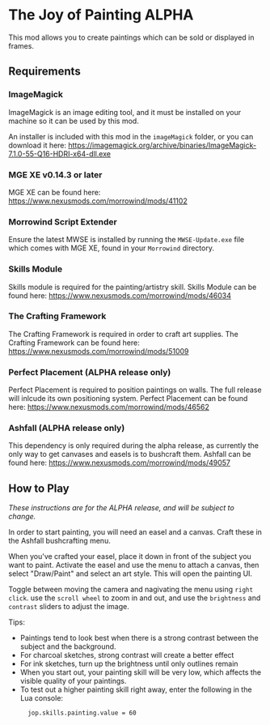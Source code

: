 # The Joy of Painting ALPHA
This mod allows you to create paintings which can be sold or displayed in frames.

## Requirements ##

### ImageMagick
ImageMagick is an image editing tool, and it must be installed on your machine so it can be used by this mod.

An installer is included with this mod in the `imageMagick` folder, or you can download it here: https://imagemagick.org/archive/binaries/ImageMagick-7.1.0-55-Q16-HDRI-x64-dll.exe

### MGE XE v0.14.3 or later
MGE XE can be found here: https://www.nexusmods.com/morrowind/mods/41102

### Morrowind Script Extender
Ensure the latest MWSE is installed by running the `MWSE-Update.exe` file which comes with MGE XE, found in your `Morrowind` directory.

### Skills Module
Skills module is required for the painting/artistry skill.
Skills Module can be found here: https://www.nexusmods.com/morrowind/mods/46034

### The Crafting Framework
The Crafting Framework is required in order to craft art supplies.
The Crafting Framework can be found here: https://www.nexusmods.com/morrowind/mods/51009

### Perfect Placement (ALPHA release only)
Perfect Placement is required to position paintings on walls. The full release will inlcude its own positioning system. 
Perfect Placement can be found here: https://www.nexusmods.com/morrowind/mods/46562

### Ashfall (ALPHA release only)
This dependency is only required during the alpha release, as currently the only way to get canvases and easels is to bushcraft them.
Ashfall can be found here: https://www.nexusmods.com/morrowind/mods/49057


## How to Play

*These instructions are for the ALPHA release, and will be subject to change.*

In order to start painting, you will need an easel and a canvas. Craft these in the Ashfall bushcrafting menu.

When you've crafted your easel, place it down in front of the subject you want to paint. Activate the easel and use the menu to attach a canvas, then select "Draw/Paint" and select an art style. This will open the painting UI.

Toggle between moving the camera and nagivating the menu using `right click`. use the `scroll wheel` to zoom in and out, and use the `brightness` and `contrast` sliders to adjust the image.

Tips:
- Paintings tend to look best when there is a strong contrast between the subject and the background.
- For charcoal sketches, strong contrast will create a better effect
- For ink sketches, turn up the brightness until only outlines remain
- When you start out, your painting skill will be very low, which affects the visible quality of your paintings.
- To test out a higher painting skill right away, enter the following in the Lua console:
    ```
      jop.skills.painting.value = 60
    ```
